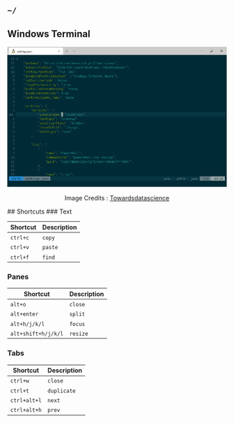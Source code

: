 ## `~/`

## Windows Terminal
![Font: Terminus](https://github.com/cy6x/dotfiles/raw/main/wt.png)
<p align="center">
	Image Credits : <a href="https://towardsdatascience.com/image-captioning-in-deep-learning-9cd23fb4d8d2">Towardsdatascience</a>
</p>
## Shortcuts
### Text

| Shortcut | Description  |
| -------- | ------------ |
| `ctrl+c` | `copy`       |
| `ctrl+v` | `paste`      |
| `ctrl+f` | `find`       |

### Panes

| Shortcut      | Description   |
| ------------- |-------------- |
| `alt+o`       | `close`       |
| `alt+enter`   | `split`       |
| `alt+h/j/k/l` | `focus`       |
| `alt+shift+h/j/k/l` | `resize`      |

### Tabs

| Shortcut     | Description |
| ------------ |------------ |
| `ctrl+w`     | `close`     |
| `ctrl+t`     | `duplicate` |
| `ctrl+alt+l` | `next`      |
| `ctrl+alt+h` | `prev`      |
